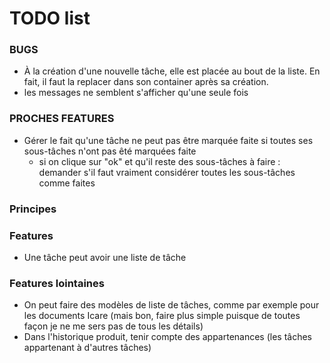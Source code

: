 # TODO list

### BUGS

* À la création d'une nouvelle tâche, elle est placée au bout de la liste. En fait, il faut la replacer dans son container après sa création.
* les messages ne semblent s'afficher qu'une seule fois

### PROCHES FEATURES

* Gérer le fait qu'une tâche ne peut pas être marquée faite si toutes ses sous-tâches n'ont pas êté marquées faite
  - si on clique sur "ok" et qu'il reste des sous-tâches à faire : demander s'il faut vraiment considérer toutes les sous-tâches comme faites


### Principes


### Features

* Une tâche peut avoir une liste de tâche

### Features lointaines
* On peut faire des modèles de liste de tâches, comme par exemple pour les documents Icare (mais bon, faire plus simple puisque de toutes façon je ne me sers pas de tous les détails)
* Dans l'historique produit, tenir compte des appartenances (les tâches appartenant à d'autres tâches)
